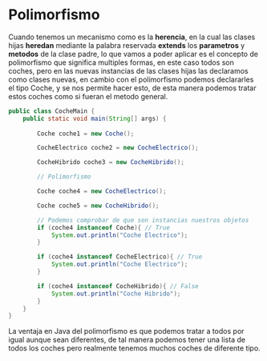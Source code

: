 # Polimorfismo

Cuando tenemos un mecanismo como es la **herencia**, en la cual las clases hijas **heredan** mediante la palabra reservada **extends** los **parametros** y **metodos** de la clase padre, lo que vamos a poder aplicar es el concepto de polimorfismo que significa multiples formas, en este caso todos son coches, pero en las nuevas instancias de las clases hijas las declaramos como clases nuevas, en cambio con el polimorfismo podemos declararles el tipo Coche, y se nos permite hacer esto, de esta manera podemos tratar estos coches como si fueran el metodo general.  

```java
public class CocheMain {
    public static void main(String[] args) {
         
        Coche coche1 = new Coche();

        CocheElectrico coche2 = new CocheElectrico();

        CocheHibrido coche3 = new CocheHibrido();

        // Polimorfismo

        Coche coche4 = new CocheElectrico();

        Coche coche5 = new CocheHibrido();

        // Podemos comprobar de que son instancias nuestros objetos
        if (coche4 instanceof Coche){ // True
            System.out.println("Coche Electrico");
        }

        if (coche4 instanceof CocheElectrico){ // True
            System.out.println("Coche Electrico");
        }

        if (coche4 instanceof CocheHibrido){ // False
            System.out.println("Coche Hibrido");
        }
    }
}
```

La ventaja en Java del polimorfismo es que podemos tratar a todos por igual aunque sean diferentes, de tal manera podemos tener una lista de todos los coches pero realmente tenemos muchos coches de diferente tipo. 